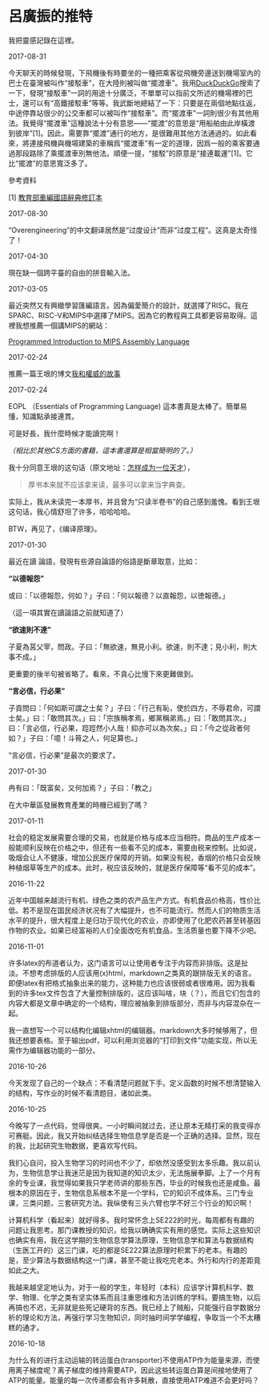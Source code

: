 # 呂廣振的推特

我把靈感記錄在這裡。

<article><p>2017-08-31</p>
<p>今天聊天的時候發現，下飛機後有時要坐的一種把乘客從飛機旁邊送到機場室內的巴士在臺灣被叫作“接駁車”，在大陸則被叫做“擺渡車”。我用<a href="https://duckduckgo.com/">DuckDuckGo</a>搜索了一下，發現“接駁車”一詞的用途十分廣泛，不單單可以指前文所述的機場裡的巴士，還可以有“高鐵接駁車”等等。我武斷地總結了一下：只要是在兩個地點往返，中途停靠站很少的公交車都可以被叫作“接駁車”。而“擺渡車”一詞則很少有其他用法。我覺得“擺渡車”這種說法十分有意思——“擺渡”的意思是“用船舶由此岸橫渡到彼岸”[1]。因此，需要靠“擺渡”通行的地方，是很難用其他方法通過的。如此看來，將連接飛機與機場建築的車稱爲“擺渡車”有一定的道理，因爲一般的乘客要通過那段路除了乘擺渡車別無他法。順便一提，“接駁”的原意是“接連載運”[1]。它比“擺渡”的意思寬泛多了。</p>
<p>參考資料</p>
<p>[1] <a href="http://dict.revised.moe.edu.tw/cbdic/index.html">教育部重編國語辭典修訂本</a></p></article><article><p>2017-08-30</p>
<p>“Overengineering”的中文翻译居然是“过度设计”而非“过度工程”。这真是太奇怪了！</p></article><article><p>2017-04-30</p>
<p>現在缺一個跨平臺的自由的拼音輸入法。</p></article><article><p>2017-03-05</p>
<p>最近突然又有興緻學習匯編語言。因為偏愛簡介的設計，就選擇了RISC。我在SPARC、RISC-V和MIPS中選擇了MIPS。因為它的教程與工具都更容易取得。這裡我想推薦一個講MIPS的網站：</p>
<p><a href="http://chortle.ccsu.edu/AssemblyTutorial/index.html">Programmed Introduction to MIPS Assembly Language</a></p></article><article><p>2017-02-24</p>
<p>推薦一篇王垠的博文<a href="http://www.yinwang.org/blog-cn/2014/01/04/authority">我和權威的故事</a></p></article><article><p>2017-02-24</p>
<p>EOPL （Essentials of Programming Language) 這本書真是太棒了。簡單易懂，知識點承接連貫。</p>
<p>可是好長，我什麼時候才能讀完啊！</p>
<p><em>（相比於其他CS方面的書籍，這本書還算是相當簡明的了。）</em></p>
<p>我十分同意王垠的这句话（原文地址：<a href="http://www.yinwang.org/blog-cn/2014/08/11/genius">怎样成为一位天才</a>），</p>
<blockquote>
<p>厚书本来就不应该拿来读，最多可以拿来当字典查。</p>
</blockquote>
<p>实际上，我从未读完一本厚书，并且曾为“只读半卷书”的自己感到羞愧。看到王垠这句话，我心情舒坦了许多，哈哈哈哈。</p>
<p>BTW，再见了，《编译原理》。</p></article><article><p>2017-01-30</p>
<p>最近在讀 論語，發現有些源自論語的俗語是斷章取意，比如：</p>
<p><strong>“以德報怨”</strong></p>
<p>或曰：「以德報怨，何如？」子曰：「何以報德？以直報怨，以徳報德。」</p>
<p>（這一項其實在讀論語之前就知道了）</p>
<p><strong>“欲速則不達”</strong></p>
<p>子夏為莒父宰，問政。子曰：「無欲速，無見小利。欲速，則不達；見小利，則大事不成。」</p>
<p>更重要的後半句被省略了。看來，不貪心比慢下來更難做到。</p>
<p><strong>“言必信，行必果”</strong></p>
<p>子貢問曰：「何如斯可謂之士矣？」子曰：「行己有恥，使於四方，不辱君命，可謂士矣。」曰：「敢問其次。」曰：「宗族稱孝焉，鄉黨稱弟焉。」曰：「敢問其次。」曰：「言必信，行必果，踁踁然小人哉！抑亦可以為次矣。」曰：「今之從政者何如？」子曰：「噫！斗筲之人，何足算也。」</p>
<p>“言必信，行必果”是最次的要求了。</p></article><article><p>2017-01-30</p>
<p>冉有曰：「既富矣，又何加焉？」子曰：「教之」</p>
<p>在大中華區發展教育產業的時機已經到了嗎？</p></article><article><p>2017-01-11</p>
<p>社会的稳定发展需要合理的交易，也就是价格与成本应当相符。商品的生产成本一般能顺利反映在价格之中，但还有一些看不见的成本，需要由税来控制。比如说，吸烟会让人不健康，增加公民医疗保障的开销。如果没有税，香烟的价格只会反映种植烟草等生产的成本。此时，税应该反映的，就是医疗保障等“看不见的成本”。</p></article><article><p>2016-11-22</p>
<p>近年中国越来越流行有机、绿色之类的农产品生产方式。有机食品价格高，性价比低。若不是现在国民经济状况有了大幅提升，也不可能流行。然而人们的物质生活水平的提升，很大程度上是归功于现代化的农业，亦即使用了化肥农药甚至转基因作物的农业。如果已经富裕的人们全面改吃有机食品，生活质量也要下降不少吧。</p></article><article><p>2016-11-01</p>
<p>许多latex的布道者认为，这门语言可以让使用者专注于内容而非排版。这是扯淡。不想考虑排版的人应该用(x)html，markdown之类真的跟排版无关的语言。即便latex有把格式抽象出来的能力，这种能力也应该很弱或者很难用。因为我看到的许多tex文件包含了大量控制排版的，这应该叫啥，块（？），而且它们包含的内容大都是文章中确定的一个结构，理应被抽象到排版部分，而非与内容混杂在一起。</p>
<p>我一直想写一个可以结构化编辑xhtml的编辑器。markdown大多时候够用了，但我还想要表格。至于输出pdf，可以利用浏览器的“打印到文件”功能实现，所以无需作为编辑器功能的一部分。</p></article><article><p>2016-10-26</p>
<p>今天发现了自己的一个缺点：不看清楚问题就下手。定义函数的时候不想清楚输入的结构，写作业的时候不看清题目，诸如此类。</p></article><article><p>2016-10-25</p>
<p>今晚写了一点代码，觉得很爽。一小时瞬间就过去，还让原本无精打采的我变得亦可赛艇。因此，我又开始纠结选择生物信息学是否是一个正确的选择。显然，现在的我，比起研究生物数据，更喜欢写代码。</p>
<p>我扪心自问，投入生物学习的时间也不少了，却依然没感受到太多乐趣。我以前认为，生物信息学让我迷茫是因为我知道的知识太少，无法施展拳脚。上了一个月有余的专业课，我觉得如果我只学老师讲的那些东西，毕业的时候我也还是咸鱼。最根本的原因在于，生物信息系根本不是一个学科，它的知识不成体系。三门专业课，三类问题，三套研究方法。我纵使有三头六臂也学不好三个行业的知识啊！</p>
<p>计算机科学（看起来）就好得多。我时常怀念上SE222的时光，每周都有有趣的问题让我思考。那门课教授的知识，给我以确确实实有用的感觉。实际上这些知识也确实有用，我在这学期的生物信息学算法原理，生物信息学和算法与数据结构（生医工开的）这三门课，吃的都是SE222算法原理时积累下的老本。有趣的是，至少算法与数据结构这一门课，甚至不能让我吃完老本。外行和内行的差距竟如此之大。</p>
<p>我越来越坚定地认为，对于一般的学生，年轻时（本科）应该学计算机科学、数学、物理、化学之类有坚实体系而且注重思维和方法训练的学科。要搞生物，以后再搞也不迟，无非就是些死记硬背的东西。我已经上了贼船，只能强行自学数据分析的理论和方法，再强行学习生物知识，同时抽时间学学编程，争取当一个不太糟糕的通才。</p></article><article><p>2016-10-18</p>
<p>为什么有的进行主动运输的转运蛋白(transporter)不使用ATP作为能量来源，而使用离子梯度呢？离子梯度的维持需要ATP，因此这些转运蛋白算是间接地使用了ATP的能量。能量的每一次传递都会有许多耗散，直接使用ATP难道不会更好吗？</p></article>